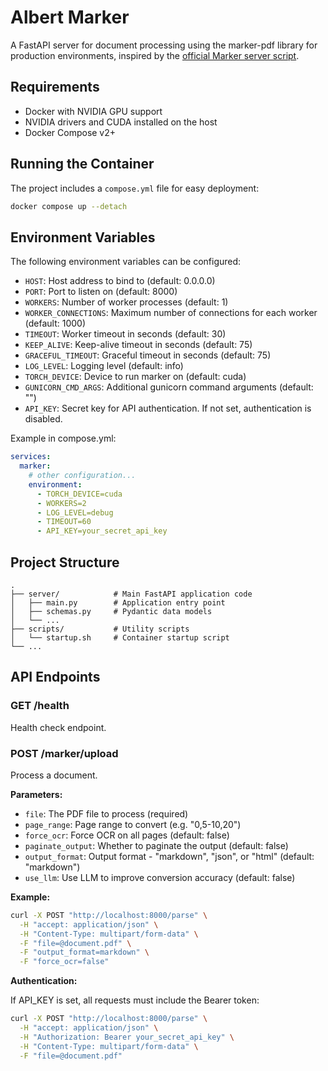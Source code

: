 # Albert Marker

A FastAPI server for document processing using the marker-pdf library for production environments, inspired by the [official Marker server script](https://github.com/VikParuchuri/marker/blob/b8a4c5d8769ed40f83d0ac9b452e85532ac7cd47/marker/scripts/server.py).

## Requirements

- Docker with NVIDIA GPU support
- NVIDIA drivers and CUDA installed on the host
- Docker Compose v2+

## Running the Container

The project includes a `compose.yml` file for easy deployment:

```bash
docker compose up --detach
```

## Environment Variables

The following environment variables can be configured:

- `HOST`: Host address to bind to (default: 0.0.0.0)
- `PORT`: Port to listen on (default: 8000)
- `WORKERS`: Number of worker processes (default: 1)
- `WORKER_CONNECTIONS`: Maximum number of connections for each worker (default: 1000)
- `TIMEOUT`: Worker timeout in seconds (default: 30)
- `KEEP_ALIVE`: Keep-alive timeout in seconds (default: 75)
- `GRACEFUL_TIMEOUT`: Graceful timeout in seconds (default: 75)
- `LOG_LEVEL`: Logging level (default: info)
- `TORCH_DEVICE`: Device to run marker on (default: cuda)
- `GUNICORN_CMD_ARGS`: Additional gunicorn command arguments (default: "")
- `API_KEY`: Secret key for API authentication. If not set, authentication is disabled.

Example in compose.yml:

```yaml
services:
  marker:
    # other configuration...
    environment:
      - TORCH_DEVICE=cuda
      - WORKERS=2
      - LOG_LEVEL=debug
      - TIMEOUT=60
      - API_KEY=your_secret_api_key
```

## Project Structure

```
.
├── server/            # Main FastAPI application code
│   ├── main.py        # Application entry point
│   ├── schemas.py     # Pydantic data models
│   └── ...
├── scripts/           # Utility scripts
│   └── startup.sh     # Container startup script
└── ...
```

## API Endpoints

### GET /health

Health check endpoint.

### POST /marker/upload

Process a document.

**Parameters:**
- `file`: The PDF file to process (required)
- `page_range`: Page range to convert (e.g. "0,5-10,20")
- `force_ocr`: Force OCR on all pages (default: false)
- `paginate_output`: Whether to paginate the output (default: false)
- `output_format`: Output format - "markdown", "json", or "html" (default: "markdown")
- `use_llm`: Use LLM to improve conversion accuracy (default: false)

**Example:**

```bash
curl -X POST "http://localhost:8000/parse" \
  -H "accept: application/json" \
  -H "Content-Type: multipart/form-data" \
  -F "file=@document.pdf" \
  -F "output_format=markdown" \
  -F "force_ocr=false"
```

**Authentication:**

If API_KEY is set, all requests must include the Bearer token:

```bash
curl -X POST "http://localhost:8000/parse" \
  -H "accept: application/json" \
  -H "Authorization: Bearer your_secret_api_key" \
  -H "Content-Type: multipart/form-data" \
  -F "file=@document.pdf"
```